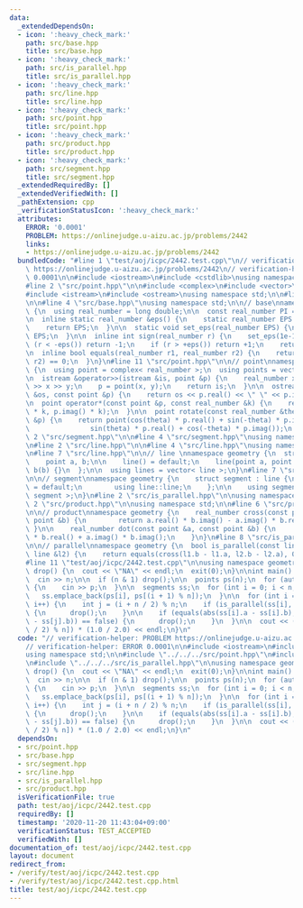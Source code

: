 ```yaml
---
data:
  _extendedDependsOn:
  - icon: ':heavy_check_mark:'
    path: src/base.hpp
    title: src/base.hpp
  - icon: ':heavy_check_mark:'
    path: src/is_parallel.hpp
    title: src/is_parallel.hpp
  - icon: ':heavy_check_mark:'
    path: src/line.hpp
    title: src/line.hpp
  - icon: ':heavy_check_mark:'
    path: src/point.hpp
    title: src/point.hpp
  - icon: ':heavy_check_mark:'
    path: src/product.hpp
    title: src/product.hpp
  - icon: ':heavy_check_mark:'
    path: src/segment.hpp
    title: src/segment.hpp
  _extendedRequiredBy: []
  _extendedVerifiedWith: []
  _pathExtension: cpp
  _verificationStatusIcon: ':heavy_check_mark:'
  attributes:
    ERROR: '0.0001'
    PROBLEM: https://onlinejudge.u-aizu.ac.jp/problems/2442
    links:
    - https://onlinejudge.u-aizu.ac.jp/problems/2442
  bundledCode: "#line 1 \"test/aoj/icpc/2442.test.cpp\"\n// verification-helper: PROBLEM\
    \ https://onlinejudge.u-aizu.ac.jp/problems/2442\n// verification-helper: ERROR\
    \ 0.0001\n\n#include <iostream>\n#include <cstdlib>\nusing namespace std;\n\n\
    #line 2 \"src/point.hpp\"\n\n#include <complex>\n#include <vector>\n#include <cmath>\n\
    #include <istream>\n#include <ostream>\nusing namespace std;\n\n#line 2 \"src/base.hpp\"\
    \n\n#line 4 \"src/base.hpp\"\nusing namespace std;\n\n// base\nnamespace geometry\
    \ {\n  using real_number = long double;\n\n  const real_number PI = acos(-1);\n\
    \n  inline static real_number &eps() {\n    static real_number EPS = 1e-10;\n\
    \    return EPS;\n  }\n\n  static void set_eps(real_number EPS) {\n    eps() =\
    \ EPS;\n  }\n\n  inline int sign(real_number r) {\n    set_eps(1e-10);\n    if\
    \ (r < -eps()) return -1;\n    if (r > +eps()) return +1;\n    return 0;\n  }\n\
    \n  inline bool equals(real_number r1, real_number r2) {\n    return sign(r1 -\
    \ r2) == 0;\n  }\n}\n#line 11 \"src/point.hpp\"\n\n// point\nnamespace geometry\
    \ {\n  using point = complex< real_number >;\n  using points = vector< point >;\n\
    \n  istream &operator>>(istream &is, point &p) {\n    real_number x, y;\n    is\
    \ >> x >> y;\n    p = point(x, y);\n    return is;\n  }\n\n  ostream &operator<<(ostream\
    \ &os, const point &p) {\n    return os << p.real() << \" \" << p.imag();\n  }\n\
    \n  point operator*(const point &p, const real_number &k) {\n    return point(p.real()\
    \ * k, p.imag() * k);\n  }\n\n  point rotate(const real_number &theta, const point\
    \ &p) {\n    return point(cos(theta) * p.real() + sin(-theta) * p.imag(),\n  \
    \               sin(theta) * p.real() + cos(-theta) * p.imag());\n  }\n}\n#line\
    \ 2 \"src/segment.hpp\"\n\n#line 4 \"src/segment.hpp\"\nusing namespace std;\n\
    \n#line 2 \"src/line.hpp\"\n\n#line 4 \"src/line.hpp\"\nusing namespace std;\n\
    \n#line 7 \"src/line.hpp\"\n\n// line \nnamespace geometry {\n  struct line {\n\
    \    point a, b;\n\n    line() = default;\n    line(point a, point b) : a(a),\
    \ b(b) {}\n  };\n\n  using lines = vector< line >;\n}\n#line 7 \"src/segment.hpp\"\
    \n\n// segment\nnamespace geometry {\n    struct segment : line {\n        segment()\
    \ = default;\n        using line::line;\n    };\n\n    using segments = vector<\
    \ segment >;\n}\n#line 2 \"src/is_parallel.hpp\"\n\nusing namespace std;\n\n#line\
    \ 2 \"src/product.hpp\"\n\nusing namespace std;\n\n#line 6 \"src/product.hpp\"\
    \n\n// product\nnamespace geometry {\n    real_number cross(const point &a, const\
    \ point &b) {\n        return a.real() * b.imag() - a.imag() * b.real();\n   \
    \ }\n\n    real_number dot(const point &a, const point &b) {\n        return a.real()\
    \ * b.real() + a.imag() * b.imag();\n    }\n}\n#line 8 \"src/is_parallel.hpp\"\
    \n\n// parallel\nnamespace geometry {\n  bool is_parallel(const line &l1, const\
    \ line &l2) {\n    return equals(cross(l1.b - l1.a, l2.b - l2.a), 0);\n  }\n}\n\
    #line 11 \"test/aoj/icpc/2442.test.cpp\"\n\nusing namespace geometry;\n\nvoid\
    \ drop() {\n  cout << \"NA\" << endl;\n  exit(0);\n}\n\nint main() {\n  int n;\n\
    \  cin >> n;\n\n  if (n & 1) drop();\n\n  points ps(n);\n  for (auto &p : ps)\
    \ {\n    cin >> p;\n  }\n\n  segments ss;\n  for (int i = 0; i < n; i++) {\n \
    \   ss.emplace_back(ps[i], ps[(i + 1) % n]);\n  }\n\n  for (int i = 0; i < n;\
    \ i++) {\n    int j = (i + n / 2) % n;\n    if (is_parallel(ss[i], ss[j]) == false)\
    \ {\n      drop();\n    }\n\n    if (equals(abs(ss[i].a - ss[i].b), abs(ss[j].a\
    \ - ss[j].b)) == false) {\n      drop();\n    }\n  }\n\n  cout << (ps[0] + ps[(n\
    \ / 2) % n]) * (1.0 / 2.0) << endl;\n}\n"
  code: "// verification-helper: PROBLEM https://onlinejudge.u-aizu.ac.jp/problems/2442\n\
    // verification-helper: ERROR 0.0001\n\n#include <iostream>\n#include <cstdlib>\n\
    using namespace std;\n\n#include \"../../../src/point.hpp\"\n#include \"../../../src/segment.hpp\"\
    \n#include \"../../../src/is_parallel.hpp\"\n\nusing namespace geometry;\n\nvoid\
    \ drop() {\n  cout << \"NA\" << endl;\n  exit(0);\n}\n\nint main() {\n  int n;\n\
    \  cin >> n;\n\n  if (n & 1) drop();\n\n  points ps(n);\n  for (auto &p : ps)\
    \ {\n    cin >> p;\n  }\n\n  segments ss;\n  for (int i = 0; i < n; i++) {\n \
    \   ss.emplace_back(ps[i], ps[(i + 1) % n]);\n  }\n\n  for (int i = 0; i < n;\
    \ i++) {\n    int j = (i + n / 2) % n;\n    if (is_parallel(ss[i], ss[j]) == false)\
    \ {\n      drop();\n    }\n\n    if (equals(abs(ss[i].a - ss[i].b), abs(ss[j].a\
    \ - ss[j].b)) == false) {\n      drop();\n    }\n  }\n\n  cout << (ps[0] + ps[(n\
    \ / 2) % n]) * (1.0 / 2.0) << endl;\n}\n"
  dependsOn:
  - src/point.hpp
  - src/base.hpp
  - src/segment.hpp
  - src/line.hpp
  - src/is_parallel.hpp
  - src/product.hpp
  isVerificationFile: true
  path: test/aoj/icpc/2442.test.cpp
  requiredBy: []
  timestamp: '2020-11-20 11:43:04+09:00'
  verificationStatus: TEST_ACCEPTED
  verifiedWith: []
documentation_of: test/aoj/icpc/2442.test.cpp
layout: document
redirect_from:
- /verify/test/aoj/icpc/2442.test.cpp
- /verify/test/aoj/icpc/2442.test.cpp.html
title: test/aoj/icpc/2442.test.cpp
---
```

